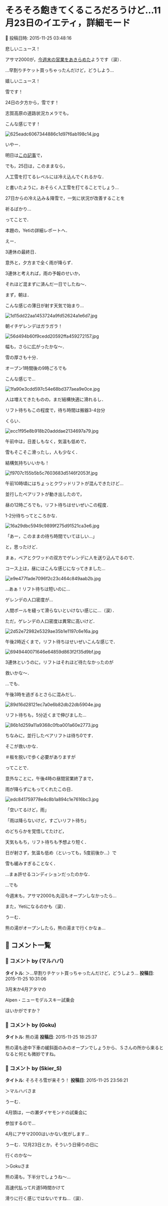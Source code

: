 # そろそろ飽きてくるころだろうけど…11月23日のイエティ，詳細モード

📅 投稿日時: 2015-11-25 03:48:16

悲しいニュース！


アサマ2000が，[今週末の営業をあきらめた](https://www.facebook.com/pages/%E3%82%A2%E3%82%B5%E3%83%9E2000%E3%83%91%E3%83%BC%E3%82%AF/544741572217955)ようです（涙）．


…早割りチケット買っちゃったんだけど，どうしよう…





嬉しいニュース！


雪です！


24日の夕方から，雪です！


志賀高原の道路状況カメラでも，


こんな感じです！




![625eadc6067344886c1d97f6ab198c14.jpg](images/625eadc6067344886c1d97f6ab198c14.jpg)







いやー．


明日は[この記事](ed8e6eb9c21a18fdacabec6e966fecaeb.md)で，





でも，25日は，このままなら，


人工雪を打てるレベルには冷え込んでくれるかな．





と書いたように，おそらく人工雪を打てることでしょう…


27日からの冷え込み＆降雪で，一気に状況が改善することを


祈るばかり…





ってことで．


本題の，Yetiの詳細レポートへ．





えー．


3連休の最終日．


意外と，夕方まで全く雨が降らず．


3連休と考えれば，雨の予報のせいか，


それほど混まずに済んだ一日でしたね～．





まず，朝は．


こんな感じの薄日が射す天気で始まり…




![1d15dd22aa1453724a9fd52624a1e6d7.jpg](images/1d15dd22aa1453724a9fd52624a1e6d7.jpg)




朝イチゲレンデはガラガラ！




![56d494b60f9cedd20592ffa459272157.jpg](images/56d494b60f9cedd20592ffa459272157.jpg)




幅も，さらに広がったかな～．


雪の厚さも十分．





オープン1時間後の9時ごろでも


こんな感じで…




![1fa90e3cdd597c54e68bd377aea9e0ce.jpg](images/1fa90e3cdd597c54e68bd377aea9e0ce.jpg)




人は増えてきたものの，まだ結構快適に滑れるし．


リフト待ちもこの程度で，待ち時間は搬器3-4台分


くらい．




![ecc1f95e8b918b20adddae2134697a79.jpg](images/ecc1f95e8b918b20adddae2134697a79.jpg)




午前中は，日差しもなく，気温も低めで，


雪もそこそこ滑ったし，人も少なく．


結構気持ちいいかも！




![f9707c155b5b5c7603683d5146f2053f.jpg](images/f9707c155b5b5c7603683d5146f2053f.jpg)







午前10時頃にはちょっとクワッドリフトが混んできたけど…


並行したペアリフトが動き出したので，


昼の12時ごろでも，リフト待ちはせいぜいこの程度．


1-2分待ちってところかな．




![16a29dbc5949c9899f275d91521ca3e6.jpg](images/16a29dbc5949c9899f275d91521ca3e6.jpg)







「あー，このままの待ち時間でいてほしい…」


と，思ったけど．


まぁ，ペアとクワッドの双方でゲレンデに人を送り込んでるので．


コース上は，昼にはこんな感じになってきました…




![e9e477fade7096f2c23c464c849aab2b.jpg](images/e9e477fade7096f2c23c464c849aab2b.jpg)




…あぁ！リフト待ちは短いのに…


ゲレンデの人口密度が…


人間ポールを縫って滑らないといけない感じに…（涙）．





ただ，ゲレンデの人口密度は異常に高いけど．




![2d52e72982e5329ae35b1e1197c6e16a.jpg](images/2d52e72982e5329ae35b1e1197c6e16a.jpg)




午後2時近くまで，リフト待ちはせいぜいこんな感じで．




![6949440071646e64859d863f2f35d9bf.jpg](images/6949440071646e64859d863f2f35d9bf.jpg)




3連休というのに，リフトはそれほど待たなかったのが


救いかな～．





…でも．


午後3時を過ぎるとさらに混みだし．




![89d16d28121ec7a0e6b82db22db5904e.jpg](images/89d16d28121ec7a0e6b82db22db5904e.jpg)




リフト待ちも，5分近くまで伸びました…




![86b1d259a11a9368c0fba001a60e2773.jpg](images/86b1d259a11a9368c0fba001a60e2773.jpg)




ちなみに，並行したペアリフトは待ち0です．


そこが救いかな．


＃板を脱いで歩く必要がありますが





ってことで．


意外なことに，午後4時の昼間営業終了まで，


雨が降らずにもってくれたこの日．




![edc841759778e4c8b1a894c1e7616bc3.jpg](images/edc841759778e4c8b1a894c1e7616bc3.jpg)




「空いてるけど，雨」


「雨は降らないけど，すごいリフト待ち」


のどちらかを覚悟してたけど，


天気ももち，リフト待ちも予想より短く．


日が射さず，気温も低め（といっても，5度前後か…）で


雪も緩みすぎることなく．


…まぁ許せるコンディションだったのかな．





…でも


今週末も，アサマ2000も丸沼もオープンしなかったら…


また，Yetiになるのかも（涙）．





うーむ．


熊の湯がオープンしたら，熊の湯まで行くかなぁ…

## 💬 コメント一覧

### 💬 コメント by (マルハバ)
**タイトル**: ＞…早割りチケット買っちゃったんだけど，どうしよう…
**投稿日**: 2015-11-25 10:31:06

3月末か4月アタマの

Alpen・ニューモデルスキー試乗会

はいかがですか？

### 💬 コメント by (Goku)
**タイトル**: 熊の湯
**投稿日**: 2015-11-25 18:25:37

熊の湯も途中下車の緩斜面のみのオープンでしょうから、Ｓさんの所から来るとなると何とも微妙ですね。

### 💬 コメント by (Skier_S)
**タイトル**: そろそろ雪が来そう！
**投稿日**: 2015-11-25 23:56:21

＞マルハバさま

うーむ．

4月頭は，一の瀬ダイヤモンドの試乗会に

参加するので…

4月にアサマ2000はいかない気がします…

うーむ．12月23日とか，そういう日帰りの日に

行くのかな～



＞Gokuさま

熊の湯も，下半分でしょうね～…

高速代払って片道5時間かけて

滑りに行く感じではないですね…（涙）．

